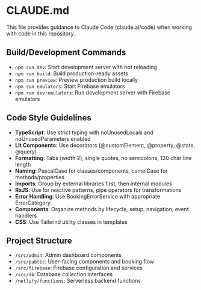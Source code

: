 # CLAUDE.md

This file provides guidance to Claude Code (claude.ai/code) when working with code in this repository.

## Build/Development Commands
- `npm run dev`: Start development server with hot reloading
- `npm run build`: Build production-ready assets
- `npm run preview`: Preview production build locally
- `npm run emulators`: Start Firebase emulators
- `npm run dev:emulators`: Run development server with Firebase emulators

## Code Style Guidelines
- **TypeScript**: Use strict typing with noUnusedLocals and noUnusedParameters enabled
- **Lit Components**: Use decorators (@customElement, @property, @state, @query)
- **Formatting**: Tabs (width 2), single quotes, no semicolons, 120 char line length
- **Naming**: PascalCase for classes/components, camelCase for methods/properties
- **Imports**: Group by external libraries first, then internal modules
- **RxJS**: Use for reactive patterns, pipe operators for transformations
- **Error Handling**: Use BookingErrorService with appropriate ErrorCategory
- **Components**: Organize methods by lifecycle, setup, navigation, event handlers
- **CSS**: Use Tailwind utility classes in templates

## Project Structure
- `/src/admin`: Admin dashboard components
- `/src/public`: User-facing components and booking flow
- `/src/firebase`: Firebase configuration and services
- `/src/db`: Database collection interfaces
- `/netlify/functions`: Serverless backend functions